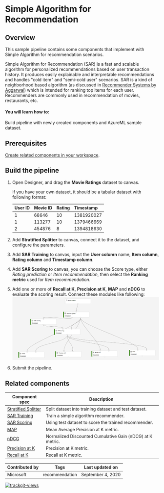 # Simple Algorithm for Recommendation 

## Overview

This sample pipeline contains some components that implement with Simple Algorithm for recommendation scenarios.

Simple Algorithm for Recommendation (SAR) is a fast and scalable algorithm for personalized recommendations based on user transaction history. It produces easily explainable and interpretable recommendations and handles "cold item" and "semi-cold user" scenarios. SAR is a kind of neighborhood based algorithm (as discussed in [Recommender Systems by Aggarwal](https://dl.acm.org/doi/book/10.5555/2931100)) which is intended for ranking top items for each user. Recommenders are commonly used in recommendation of movies, restaurants, etc.

#### You will learn how to:

Build pipeline with newly created components and AzureML sample dataset.

## Prerequisites

[Create related components in your workspace](../tutorial/tutorial1-use-existing-components.md).

## Build the pipeline

1. Open Designer, and drag the **Movie Ratings** dataset to canvas.

   If you have your own dataset, it should be a tabular dataset with following format:

   | User ID | Movie ID | Rating | Timestamp |
   | ---     | ---      | ---    | ---       |
   | 1 | 68646 | 10 | 1381920027|  
   | 1 | 113277 | 10| 1379466669| 
   | 2 | 454876 | 8 | 1394818630| 

1. Add **Stratified Splitter** to canvas, connect it to the dataset, and configure the parameters.

1. Add **SAR Training** to canvas, input the **User column** name, **Item column**, **Rating column** and **Timestamp column**.

1. Add **SAR Scoring** to canvas, you can choose the Score type, either *Rating prediction* or *Item recommendation*, then select the **Ranking metric** used for *Item recommendation*.

1. Add one or more of **Recall at K**, **Precision at K**, **MAP** and **nDCG** to evaluate the scoring result. Connect these modules like following:
![](./sar-pipeline.png)

1. Submit the pipeline.

## Related components
| Component spec               | Description                                                  |
| --- |--- |
[Stratified Splitter](https://github.com/microsoft/recommenders/blob/master/reco_utils/azureml/azureml_designer_modules/module_specs/stratified_splitter.yaml)| Split dataset into training dataset and test dataset. |
| [SAR Training](https://github.com/microsoft/recommenders/blob/master/reco_utils/azureml/azureml_designer_modules/module_specs/sar_train.yaml)| Train a simple algorithm recommender. |
| [SAR Scoring](https://github.com/microsoft/recommenders/blob/master/reco_utils/azureml/azureml_designer_modules/module_specs/sar_score.yaml)| Using test dataset to score the trained recommender.|
| [MAP](https://github.com/microsoft/recommenders/blob/master/reco_utils/azureml/azureml_designer_modules/module_specs/map.yaml)| Mean Average Precision at K metric. |
| [nDCG](https://github.com/microsoft/recommenders/blob/master/reco_utils/azureml/azureml_designer_modules/module_specs/ndcg.yaml)| Normalized Discounted Cumulative Gain (nDCG) at K metric.|
| [Precision at K](https://github.com/microsoft/recommenders/blob/master/reco_utils/azureml/azureml_designer_modules/module_specs/precision_at_k.yaml)| Precision at K metric. |
| [Recall at K](https://github.com/microsoft/recommenders/blob/master/reco_utils/azureml/azureml_designer_modules/module_specs/recall_at_k.yaml)| Recall at K metric. |


| Contributed by | Tags | Last updated on | 
|---|---|---|
| Microsoft |recommendation| September 4, 2020 |

<a href="https://trackgit.com">
<img src="https://us-central1-trackgit-analytics.cloudfunctions.net/token/ping/kj17l9rpqyso4du9nmjk" alt="trackgit-views" />
</a>